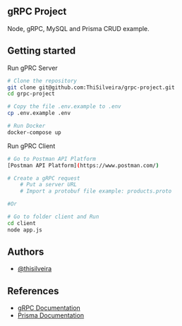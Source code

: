 
## gRPC Project

Node, gRPC, MySQL and Prisma CRUD example.


## Getting started

Run gPRC Server

```bash
# Clone the repository
git clone git@github.com:ThiSilveira/grpc-project.git
cd grpc-project

# Copy the file .env.example to .env
cp .env.example .env

# Run Docker
docker-compose up
```

Run gPRC Client

```bash
# Go to Postman API Platform 
[Postman API Platform](https://www.postman.com/)

# Create a gRPC request
    # Put a server URL
    # Import a protobuf file example: products.proto

#Or

# Go to folder client and Run 
cd client
node app.js
```

## Authors

- [@thisilveira](https://github.com/ThiSilveira)


## References

 - [gRPC Documentation](https://www.grpc.io/docs/)
 - [Prisma Documentation](https://www.prisma.io/docs/)


